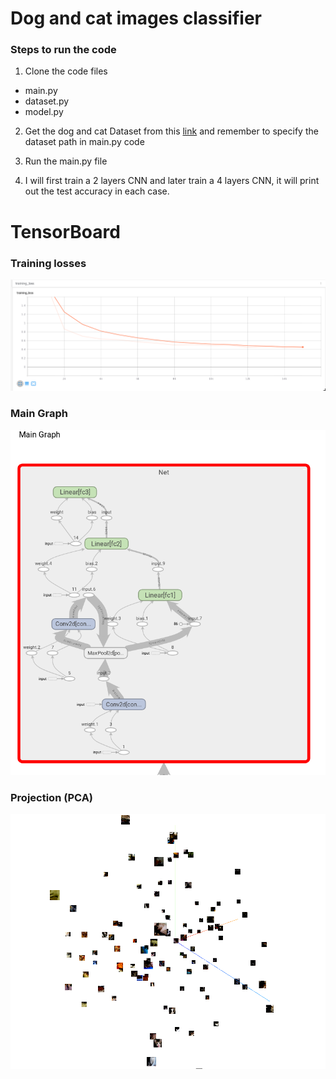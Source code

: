 # Dog and cat images classifier


### Steps to run the code
1. Clone the code files
- main.py
- dataset.py
- model.py

2. Get the dog and cat Dataset from this <a href='https://drive.google.com/file/d/1Cn0B9Zr2irUnZcHqODT9IilGHf9fZ61R/view'>link</a> and remember to specify the dataset path in main.py code

3. Run the main.py file

4. I will first train a 2 layers CNN and later train a 4 layers CNN, it will print out the test accuracy in each case.

# TensorBoard

### Training losses
![](images/trainig_loss.png)

### Main Graph
![](images/mainGraph.png)

### Projection (PCA)
![](images/projection.png)
